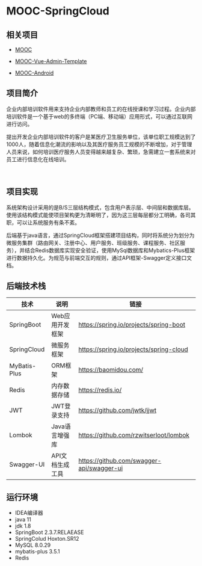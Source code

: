 # MOOC-SpringCloud

## 相关项目

- [MOOC](https://github.com/saiGou-14H/MOOC)

- [MOOC-Vue-Admin-Template](https://github.com/saiGou-14H/MOOC-Vue-Admin-Template)

- [MOOC-Android](https://github.com/saiGou-14H/MOOC-Android)

  

## 项目简介

​		企业内部培训软件用来支持企业内部教师和员工的在线授课和学习过程。企业内部培训软件是一个基于web的多终端（PC端、移动端）应用形式，可以通过互联网进行访问。

​		提出开发企业内部培训软件的客户是某医疗卫生服务单位，该单位职工规模达到了1000人，随着信息化潮流的影响以及其医疗服务员工规模的不断增加，对于管理人员来说，如何培训医疗服务人员变得越来越复杂、繁琐，急需建立一套系统来对员工进行信息化在线培训。

​		

## 项目实现

​		系统架构设计采用的是B/S三层结构模式，包含用户表示层、中间层和数据库层。使用该结构模式能使项目架构更为清晰明了，因为这三层每层都分工明确，各司其职，可以让系统服务有条不紊。	

​		后端基于java语言，通过SpringCloud框架搭建项目结构，同时将系统分为划分为微服务集群（路由网关、注册中心、用户服务、班级服务、课程服务、社区服务），并结合Redis数据库实现安全验证，使用MySql数据库和Mybatics-Plus框架进行数据持久化。为规范与前端交互的规则，通过API框架-Swagger定义接口文档。



## 后端技术栈

| 技术         | 说明            | 链接                                      |
| ------------ | --------------- | ----------------------------------------- |
| SpringBoot   | Web应用开发框架 | https://spring.io/projects/spring-boot    |
| SpringCloud  | 微服务框架      | https://spring.io/projects/spring-cloud   |
| MyBatis-Plus | ORM框架         | https://baomidou.com/                     |
| Redis        | 内存数据存储    | https://redis.io/                         |
| JWT          | JWT登录支持     | https://github.com/jwtk/jjwt              |
| Lombok       | Java语言增强库  | https://github.com/rzwitserloot/lombok    |
| Swagger-UI   | API文档生成工具 | https://github.com/swagger-api/swagger-ui |



## 运行环境

- IDEA编译器
- java 11
- jdk 1.8
- SpringBoot 2.3.7.RELAEASE
- SpringColud Hoxton.SR12
- MySQL 8.0.29
- mybatis-plus 3.5.1
- Redis